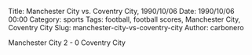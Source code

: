 Title: Manchester City vs. Coventry City, 1990/10/06
Date: 1990/10/06 00:00
Category: sports
Tags: football, football scores, Manchester City, Coventry City
Slug: manchester-city-vs-coventry-city
Author: carbonero


Manchester City 2 - 0 Coventry City
